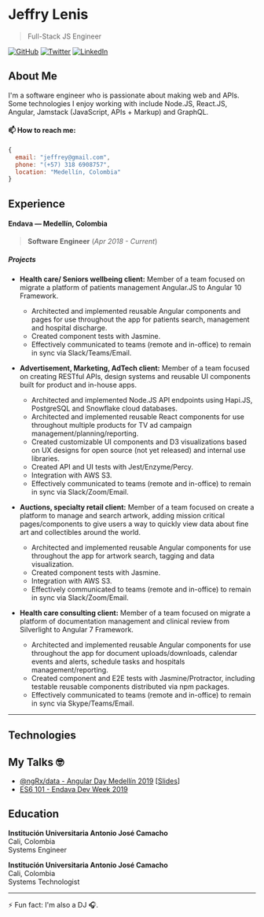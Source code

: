 # Jeffry Lenis 
> Full-Stack JS Engineer
<p>
  <a href="https://github.com/jeffrysteven"><img src="https://img.shields.io/github/followers/jeffrysteven.svg?label=GitHub&style=social" alt="GitHub"></a>
  <a href="https://twitter.com/jeffry_steven"><img src="https://img.shields.io/twitter/follow/jeffry_steven?label=Twitter&style=social" alt="Twitter"></a>
  <a href="https://www.linkedin.com/in/jeffrystevenl"><img src="https://img.shields.io/badge/LinkedIn--_.svg?style=social&logo=linkedin" alt="LinkedIn"></a>
</p>

## About Me

I'm a software engineer who is passionate about making web and APIs. Some technologies I enjoy working with include Node.JS, React.JS, Angular, Jamstack (JavaScript, APIs + Markup) and GraphQL.

#### 📫 How to reach me: 
```javascript
{
  email: "jeffrey@gmail.com",
  phone: "(+57) 318 6908757",
  location: "Medellín, Colombia"
}
```

## Experience 
#### Endava — Medellín, Colombia

> **Software Engineer** (*Apr 2018 - Current*)

##### Projects
  - **Health care/ Seniors wellbeing client:** Member of a team focused on migrate a platform of patients management Angular.JS to Angular 10 Framework.
  
    - Architected and implemented reusable Angular components and pages for use throughout the app for patients search, management and hospital discharge.
    - Created component tests with Jasmine.
    - Effectively communicated to teams (remote and in-office) to remain in sync via Slack/Teams/Email.
    
  - **Advertisement, Marketing, AdTech client:** Member of a team focused on creating RESTful APIs, design systems and reusable UI components built for product and in-house apps.
    
    - Architected and implemented Node.JS API endpoints using Hapi.JS, PostgreSQL and Snowflake cloud databases.
    - Architected and implemented reusable React components for use throughout multiple products for TV ad campaign management/planning/reporting.
    - Created customizable UI components and D3 visualizations based on UX designs for open source (not yet released) and internal use libraries.
    - Created API and UI tests with Jest/Enzyme/Percy.
    - Integration with AWS S3.
    - Effectively communicated to teams (remote and in-office) to remain in sync via Slack/Zoom/Email.
    
  - **Auctions, specialty retail client:** Member of a team focused on create a platform to manage and search artwork, adding mission critical pages/components to give users a way to quickly view data about fine art and collectibles around the world.
  
    - Architected and implemented reusable Angular components for use throughout the app for artwork search, tagging and data visualization.
    - Created component tests with Jasmine.
    - Integration with AWS S3.
    - Effectively communicated to teams (remote and in-office) to remain in sync via Slack/Zoom/Email.
    
  - **Health care consulting client:** Member of a team focused on migrate a platform of documentation management and clinical review from Silverlight to Angular 7 Framework.
  
    - Architected and implemented reusable Angular components for use throughout the app for document uploads/downloads, calendar events and alerts, schedule tasks and hospitals management/reporting.
    - Created component and E2E tests with Jasmine/Protractor, including testable reusable components distributed via npm packages.
    - Effectively communicated to teams (remote and in-office) to remain in sync via Skype/Teams/Email.

---

## Technologies

## My Talks :nerd_face:
  - [@ngRx/data - Angular Day Medellín 2019](https://www.evensi.com/angular-day-rutan/312509380) [[Slides](https://docs.google.com/presentation/d/1KM8AT2UJo7q2tPN43F52OvYqGLxyn7RNIJJ-lTrjIH8/edit?usp=sharing)]
  - [ES6 101 - Endava Dev Week 2019](https://docs.google.com/presentation/d/1t2ZAzBgcWGylYkN2yQIssbxjhWlXhEN9KhVUDSCfJkk/edit?usp=sharing)


## Education
**Institución Universitaria Antonio José Camacho**  
Cali, Colombia  
Systems Engineer

**Institución Universitaria Antonio José Camacho**  
Cali, Colombia  
Systems Technologist

---
⚡ Fun fact: I'm also a DJ 🎧.

